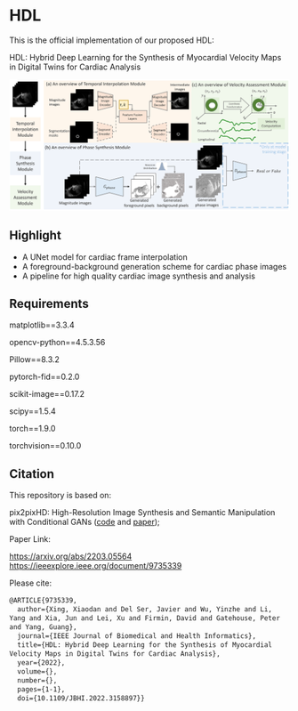 # HDL
This is the official implementation of our proposed HDL:

HDL: Hybrid Deep Learning for the Synthesis of Myocardial Velocity Maps in Digital Twins for Cardiac Analysis

![Overview_of_HDL](./imgs/Fig2.png)





## Highlight

- A UNet model for cardiac frame interpolation
- A foreground-background generation scheme for cardiac phase images
- A pipeline for high quality cardiac image synthesis and analysis



## Requirements

matplotlib==3.3.4

opencv-python==4.5.3.56

Pillow==8.3.2

pytorch-fid==0.2.0

scikit-image==0.17.2

scipy==1.5.4

torch==1.9.0

torchvision==0.10.0


## Citation
This repository is based on:

pix2pixHD: High-Resolution Image Synthesis and Semantic Manipulation with Conditional GANs ([code](https://github.com/NVIDIA/pix2pixHD) and 
[paper](https://arxiv.org/abs/1711.11585));



Paper Link:

https://arxiv.org/abs/2203.05564 \
https://ieeexplore.ieee.org/document/9735339

Please cite:

```
@ARTICLE{9735339,
  author={Xing, Xiaodan and Del Ser, Javier and Wu, Yinzhe and Li, Yang and Xia, Jun and Lei, Xu and Firmin, David and Gatehouse, Peter and Yang, Guang},
  journal={IEEE Journal of Biomedical and Health Informatics}, 
  title={HDL: Hybrid Deep Learning for the Synthesis of Myocardial Velocity Maps in Digital Twins for Cardiac Analysis}, 
  year={2022},
  volume={},
  number={},
  pages={1-1},
  doi={10.1109/JBHI.2022.3158897}}
```
